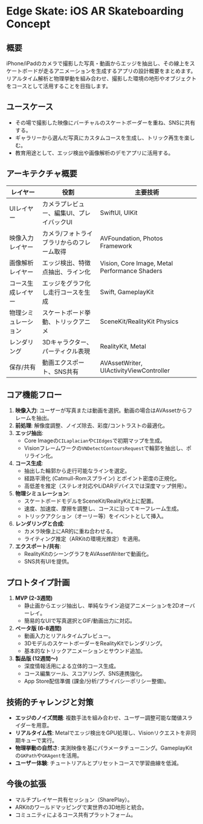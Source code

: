 # Edge Skate: iOS AR Skateboarding Concept

## 概要
iPhone/iPadのカメラで撮影した写真・動画からエッジを抽出し、その線上をスケートボードが走るアニメーションを生成するアプリの設計概要をまとめます。リアルタイム解析と物理挙動を組み合わせ、撮影した環境の地形やオブジェクトをコースとして活用することを目指します。

## ユースケース
- その場で撮影した映像にバーチャルのスケートボーダーを重ね、SNSに共有する。
- ギャラリーから選んだ写真にカスタムコースを生成し、トリック再生を楽しむ。
- 教育用途として、エッジ検出や画像解析のデモアプリに活用する。

## アーキテクチャ概要
| レイヤー | 役割 | 主要技術 |
| --- | --- | --- |
| UIレイヤー | カメラプレビュー、編集UI、プレイバックUI | SwiftUI, UIKit
| 映像入力レイヤー | カメラ/フォトライブラリからのフレーム取得 | AVFoundation, Photos Framework
| 画像解析レイヤー | エッジ検出、特徴点抽出、ライン化 | Vision, Core Image, Metal Performance Shaders
| コース生成レイヤー | エッジをグラフ化し走行コースを生成 | Swift, GameplayKit
| 物理シミュレーション | スケートボード挙動、トリックアニメ | SceneKit/RealityKit Physics
| レンダリング | 3Dキャラクター、パーティクル表現 | RealityKit, Metal
| 保存/共有 | 動画エクスポート、SNS共有 | AVAssetWriter, UIActivityViewController

## コア機能フロー
1. **映像入力**: ユーザーが写真または動画を選択。動画の場合はAVAssetからフレームを抽出。
2. **前処理**: 解像度調整、ノイズ除去、彩度/コントラストの最適化。
3. **エッジ抽出**:
   - Core Imageの`CILaplacian`や`CIEdges`で初期マップを生成。
   - Visionフレームワークの`VNDetectContoursRequest`で輪郭を抽出し、ポリライン化。
4. **コース生成**:
   - 抽出した輪郭から走行可能なラインを選定。
   - 経路平滑化 (Catmull-Romスプライン) とポイント密度の正規化。
   - 高低差を推定（ステレオ対応やLiDARデバイスでは深度マップ併用）。
5. **物理シミュレーション**:
   - スケートボードモデルをSceneKit/RealityKit上に配置。
   - 速度、加速度、摩擦を調整し、コースに沿ってキーフレーム生成。
   - トリックアクション（オーリー等）をイベントとして挿入。
6. **レンダリングと合成**:
   - カメラ映像上にAR的に重ね合わせる。
   - ライティング推定（ARKitの環境光推定）を適用。
7. **エクスポート/共有**:
   - RealityKitのシーングラフをAVAssetWriterで動画化。
   - SNS共有UIを提供。

## プロトタイプ計画
1. **MVP (2-3週間)**
   - 静止画からエッジ抽出し、単純なライン追従アニメーションを2Dオーバーレイ。
   - 簡易的なUIで写真選択とGIF/動画出力に対応。
2. **ベータ版 (6-8週間)**
   - 動画入力とリアルタイムプレビュー。
   - 3DモデルのスケートボーダーをRealityKitでレンダリング。
   - 基本的なトリックアニメーションとサウンド追加。
3. **製品版 (12週間〜)**
   - 深度情報活用による立体的コース生成。
   - コース編集ツール、スコアリング、SNS連携強化。
   - App Store配信準備 (課金/分析/プライバシーポリシー整備)。

## 技術的チャレンジと対策
- **エッジのノイズ問題**: 複数手法を組み合わせ、ユーザー調整可能な閾値スライダーを用意。
- **リアルタイム性**: Metalでエッジ検出をGPU処理し、Visionリクエストを非同期キューで実行。
- **物理挙動の自然さ**: 実測映像を基にパラメータチューニング。GameplayKitの`GKPath`や`GKAgent`を活用。
- **ユーザー体験**: チュートリアルとプリセットコースで学習曲線を低減。

## 今後の拡張
- マルチプレイヤー共有セッション（SharePlay）。
- ARKitのワールドマッピングで実世界の3D地形と統合。
- コミュニティによるコース共有プラットフォーム。

